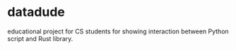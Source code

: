 
# datadude

educational project for CS students for showing interaction between Python script and Rust library.
